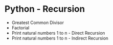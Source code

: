 # Python - Recursion

- Greatest Common Divisor
- Factorial
- Print natural numbers 1 to n - Direct Recursion
- Print natural numbers 1 to n - Indirect Recursion
